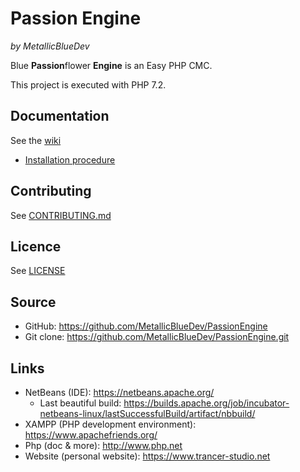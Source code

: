  #  Passion Engine
 *by MetallicBlueDev*

Blue **Passion**flower **Engine** is an Easy PHP CMC.

This project is executed with PHP 7.2.

## Documentation
See the [wiki](https://github.com/MetallicBlueDev/PassionEngine/wiki)
* [Installation procedure](https://github.com/MetallicBlueDev/PassionEngine/wiki/Installation)

## Contributing
See [CONTRIBUTING.md](https://github.com/MetallicBlueDev/PassionEngine/blob/master/CONTRIBUTING.md)

## Licence
See [LICENSE](https://github.com/MetallicBlueDev/PassionEngine/blob/master/LICENSE.txt)

## Source
* GitHub: https://github.com/MetallicBlueDev/PassionEngine
* Git clone: https://github.com/MetallicBlueDev/PassionEngine.git

## Links
* NetBeans (IDE): https://netbeans.apache.org/
  * Last beautiful build: https://builds.apache.org/job/incubator-netbeans-linux/lastSuccessfulBuild/artifact/nbbuild/
* XAMPP (PHP development environment): https://www.apachefriends.org/
* Php (doc & more): http://www.php.net
* Website (personal website): https://www.trancer-studio.net
